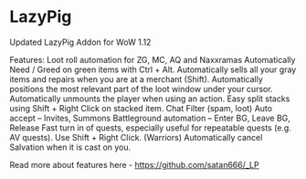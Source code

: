 # LazyPig
Updated LazyPig Addon for WoW 1.12

Features:
Loot roll automation for ZG, MC, AQ and Naxxramas
Automatically Need / Greed on green items with Ctrl + Alt.
Automatically sells all your gray items and repairs when you are at a merchant (Shift).
Automatically positions the most relevant part of the loot window under your cursor.
Automatically unmounts the player when using an action.
Easy split stacks using Shift + Right Click on stacked item.
Chat Filter (spam, loot)
Auto accept – Invites, Summons
Battleground automation – Enter BG, Leave BG, Release
Fast turn in of quests, especially useful for repeatable quests (e.g. AV quests). Use Shift + Right Click.
(Warriors) Automatically cancel Salvation when it is cast on you.

Read more about features here   -   https://github.com/satan666/_LP

